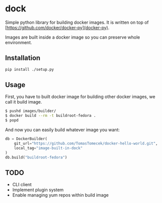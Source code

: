 dock
====

Simple python library for building docker images. It is written on top of [https://github.com/docker/docker-py](docker-py).

Images are built inside a docker image so you can preserve whole environment.

## Installation

```bash
pip install ./setup.py
```

## Usage

First, you have to built docker image for building other docker images, we call it build image.

```bash
$ pushd images/builder/
$ docker build --rm -t buildroot-fedora .
$ popd
```

And now you can easily build whatever image you want:

```python
db = DockerBuilder(
    git_url="https://github.com/TomasTomecek/docker-hello-world.git",
    local_tag="image-built-in-dock"
)
db.build("buildroot-fedora")
```

## TODO

* CLI client
* Implement plugin system
* Enable managing yum repos within build image
